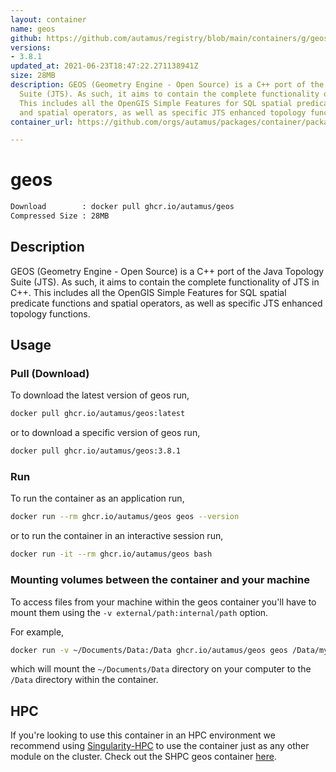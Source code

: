 ```yaml
---
layout: container
name: geos
github: https://github.com/autamus/registry/blob/main/containers/g/geos/spack.yaml
versions:
- 3.8.1
updated_at: 2021-06-23T18:47:22.271138941Z
size: 28MB
description: GEOS (Geometry Engine - Open Source) is a C++ port of the Java Topology
  Suite (JTS). As such, it aims to contain the complete functionality of JTS in C++.
  This includes all the OpenGIS Simple Features for SQL spatial predicate functions
  and spatial operators, as well as specific JTS enhanced topology functions.
container_url: https://github.com/orgs/autamus/packages/container/package/geos

---
```

# geos
```bash 
Download        : docker pull ghcr.io/autamus/geos
Compressed Size : 28MB
```

## Description
GEOS (Geometry Engine - Open Source) is a C++ port of the Java Topology Suite (JTS). As such, it aims to contain the complete functionality of JTS in C++. This includes all the OpenGIS Simple Features for SQL spatial predicate functions and spatial operators, as well as specific JTS enhanced topology functions.

## Usage
### Pull (Download)
To download the latest version of geos run,

```bash
docker pull ghcr.io/autamus/geos:latest
```

or to download a specific version of geos run,

```bash
docker pull ghcr.io/autamus/geos:3.8.1
```
### Run
To run the container as an application run,
```bash
docker run --rm ghcr.io/autamus/geos geos --version
```

or to run the container in an interactive session run,
```bash
docker run -it --rm ghcr.io/autamus/geos bash
```

### Mounting volumes between the container and your machine
To access files from your machine within the geos container you'll have to mount them using the `-v external/path:internal/path` option.

For example,
```bash
docker run -v ~/Documents/Data:/Data ghcr.io/autamus/geos geos /Data/myData.csv
```
which will mount the `~/Documents/Data` directory on your computer to the `/Data` directory within the container.

## HPC
If you're looking to use this container in an HPC environment we recommend using [Singularity-HPC](https://singularity-hpc.readthedocs.io) to use the container just as any other module on the cluster. Check out the SHPC geos container [here](https://singularityhub.github.io/singularity-hpc/r/ghcr.io-autamus-geos/).